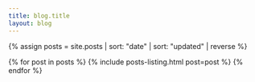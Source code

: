 ```yaml
---
title: blog.title
layout: blog
---
```


{% assign posts = site.posts | sort: "date" | sort: "updated" | reverse %}

{% for post in posts %}
{% include posts-listing.html post=post %}
{% endfor %}
